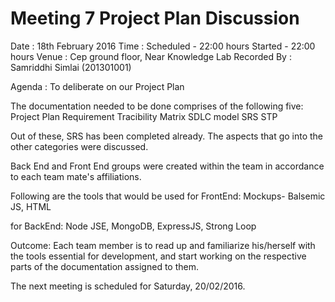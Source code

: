 Meeting 7 Project Plan Discussion
========================

Date : 18th February 2016
Time : Scheduled - 22:00 hours
Started - 22:00 hours
Venue : Cep ground floor, Near Knowledge Lab
Recorded By : Samriddhi Simlai (201301001)

Agenda : To deliberate on our Project Plan

The documentation needed to be done comprises of the following five:
Project Plan
Requirement Tracibility Matrix
SDLC model
SRS
STP

Out of these, SRS has been completed already.
The aspects that go into the other categories were discussed.

Back End and Front End groups were created within the team in accordance to each team mate's affiliations.

Following are the tools that would be used
for FrontEnd:
Mockups- Balsemic
JS, HTML

for BackEnd:
Node JSE, MongoDB, ExpressJS, Strong Loop

Outcome: Each team member is to read up and familiarize his/herself with the tools essential for development, and start working on the respective parts of the documentation assigned to them.

The next meeting is scheduled for Saturday, 20/02/2016.
